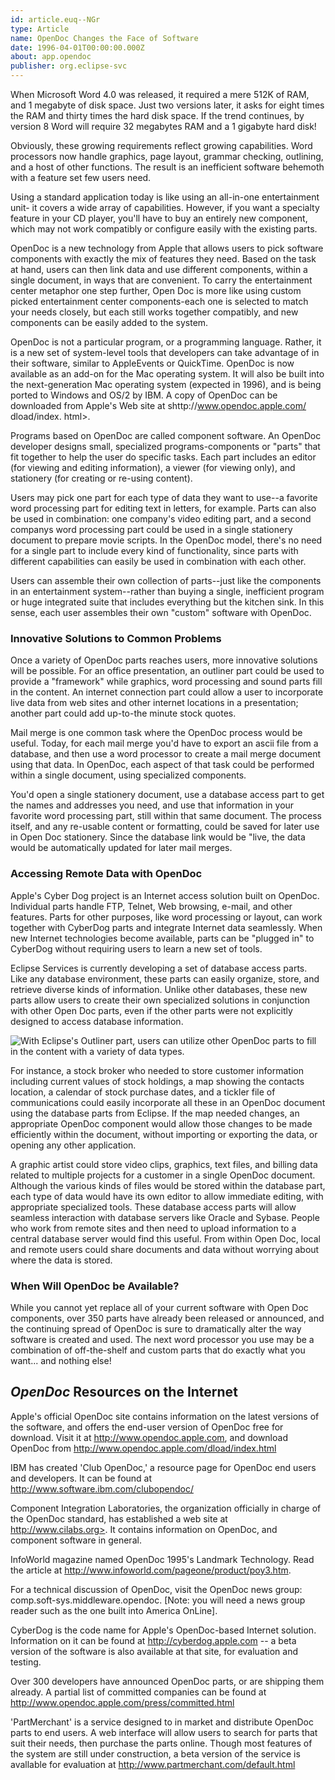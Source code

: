 ```yaml
---
id: article.euq--NGr
type: Article
name: OpenDoc Changes the Face of Software
date: 1996-04-01T00:00:00.000Z
about: app.opendoc
publisher: org.eclipse-svc
---
```


When Microsoft Word 4.0 was released, it required a mere 512K of RAM, and 1 megabyte of disk space. Just two versions later, it asks for eight times the RAM and thirty times the hard disk space. If the trend continues, by version 8 Word will require 32 megabytes RAM and a 1 gigabyte hard disk!

Obviously, these growing requirements reflect growing capabilities. Word processors now handle graphics, page layout, grammar checking, outlining, and a host of other functions. The result is an inefficient software behemoth with a feature set few users need.

Using a standard application today is like using an all-in-one entertainment unit- it covers a wide array of capabilities. However, if you want a specialty feature in your CD player, you'll have to buy an entirely new component, which may not work compatibly or configure easily with the existing parts.

OpenDoc is a new technology from Apple that allows users to pick software components with exactly the mix of features they need. Based on the task at hand, users can then link data and use different components, within a single document, in ways that are convenient. To carry the entertainment center metaphor one step further, Open Doc is more like using custom picked entertainment center components-each one is selected to match your needs closely, but each still works together compatibly, and new components can be easily added to the system.

OpenDoc is not a particular program, or a programming language. Rather, it is a new set of system-level tools that developers can take advantage of in their software, similar to AppleEvents or QuickTime. OpenDoc is now available as an add-on for the Mac operating system. It will also be built into the next-generation Mac operating system (expected in 1996), and is being ported to Windows and OS/2 by IBM. A copy of OpenDoc can be downloaded from Apple's Web site at shttp://www.opendoc.apple.com/ dload/index. html>.

Programs based on OpenDoc are called component software. An OpenDoc developer designs small, specialized programs-components or "parts" that fit together to help the user do specific tasks. Each part includes an editor (for viewing and editing information), a viewer (for viewing only), and stationery (for creating or re-using content).

Users may pick one part for each type of data they want to use--a favorite word processing part for editing text in letters, for example. Parts can also be used in combination: one company's video editing part, and a second companys word processing part could be used in a single stationery document to prepare movie scripts. In the OpenDoc model, there's no need for a single part to include every kind of functionality, since parts with different capabilities can easily be used in combination with each other.

Users can assemble their own collection of parts--just like the components in an entertainment system--rather than buying a single, inefficient program or huge integrated suite that includes everything but the kitchen sink. In this sense, each user assembles their own "custom" software with OpenDoc.

### Innovative Solutions to Common Problems

Once a variety of OpenDoc parts reaches users, more innovative solutions will be possible. For an office presentation, an outliner part could be used to provide a "framework" while graphics, word processing and sound parts fill in the content. An internet connection part could allow a user to incorporate live data from web sites and other internet locations in a presentation; another part could add up-to-the minute stock quotes.

Mail merge is one common task where the OpenDoc process would be useful. Today, for each mail merge you'd have to export an ascii file from a database, and then use a word processor to create a mail merge document using that data. In OpenDoc, each aspect of that task could be performed within a single document, using specialized components.

You'd open a single stationery document, use a database access part to get the names and addresses you need, and use that information in your favorite word processing part, still within that same document. The process itself, and any re-usable content or formatting, could be saved for later use in Open Doc stationery. Since the database link would be "live, the data would be automatically updated for later mail merges.

### Accessing Remote Data with OpenDoc

Apple's Cyber Dog project is an Internet access solution built on OpenDoc. Individual parts handle FTP, Telnet, Web browsing, e-mail, and other features. Parts for other purposes, like word processing or layout, can work together with CyberDog parts and integrate Internet data seamlessly. When new Internet technologies become available, parts can be "plugged in" to CyberDog without requiring users to learn a new set of tools.

Eclipse Services is currently developing a set of database access parts. Like any database environment, these parts can easily organize, store, and retrieve diverse kinds of information. Unlike other databases, these new parts allow users to create their own specialized solutions in conjunction with other Open Doc parts, even if the other parts were not explicitly designed to access database information.

![](/_media/reprints/opendoc-figure-1.png "With Eclipse's Outliner part, users can utilize other OpenDoc parts to fill in the content with a variety of data types.")

For instance, a stock broker who needed to store customer information including current values of stock holdings, a map showing the contacts location, a calendar of stock purchase dates, and a tickler file of communications could easily incorporate all these in an OpenDoc document using the database parts from Eclipse. If the map needed changes, an appropriate OpenDoc component would allow those changes to be made efficiently within the document, without importing or exporting the data, or opening any other application.

A graphic artist could store video clips, graphics, text files, and billing data related to multiple projects for a customer in a single OpenDoc document. Although the various kinds of files would be stored within the database part, each type of data would have its own editor to allow immediate editing, with appropriate specialized tools. These database access parts will allow seamless interaction with database servers like Oracle and Sybase. People who work from remote sites and then need to upload information to a central database server would find this useful. From within Open Doc, local and remote users could share documents and data without worrying about where the data is stored.

### When Will OpenDoc be Available?

While you cannot yet replace all of your current software with Open Doc components, over 350 parts have already been released or announced, and the continuing spread of OpenDoc is sure to dramatically alter the way software is created and used. The next word processor you use may be a combination of off-the-shelf and custom parts that do exactly what you want... and nothing else!

## *OpenDoc* Resources on the Internet

Apple's official OpenDoc site contains information on the latest versions of the software, and offers the end-user version of OpenDoc free for download. Visit it at http://www.opendoc.apple.com, and download OpenDoc from http://www.opendoc.apple.com/dload/index.html

IBM has created 'Club OpenDoc,' a resource page for OpenDoc end users and developers. It can be found at http://www.software.ibm.com/clubopendoc/

Component Integration Laboratories, the organization officially in charge of the OpenDoc standard, has established a web site at http://www.cilabs.org>. It contains information on OpenDoc, and component software in general.

InfoWorld magazine named OpenDoc 1995's Landmark Technology. Read the article at http://www.infoworld.com/pageone/product/poy3.htm.

For a technical discussion of OpenDoc, visit the OpenDoc news group: comp.soft-sys.middleware.opendoc. [Note: you will need a news group reader such as the one built into America OnLine].

CyberDog is the code name for Apple's OpenDoc-based Internet solution. Information on it can be found at http://cyberdog.apple.com -- a beta version of the software is also available at that site, for evaluation and testing.

Over 300 developers have announced OpenDoc parts, or are shipping them already. A partial list of committed companies can be found at http://www.opendoc.apple.com/press/committed.html

'PartMerchant' is a service designed to in market and distribute OpenDoc parts to end users. A web interface will allow users to search for parts that suit their needs, then purchase the parts online. Though most features of the system are still under construction, a beta version of the service is avallable for evaluation at http://www.partmerchant.com/default.html
